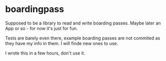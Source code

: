 boardingpass
============

Supposed to be a library to read and write boarding passes. Maybe later an App or so - for now it's just for fun.

Tests are barely even there, example boarding passes are not commited as they have my info in them. I will finde new ones to use.

I wrote this in a few hours, don't use it.
